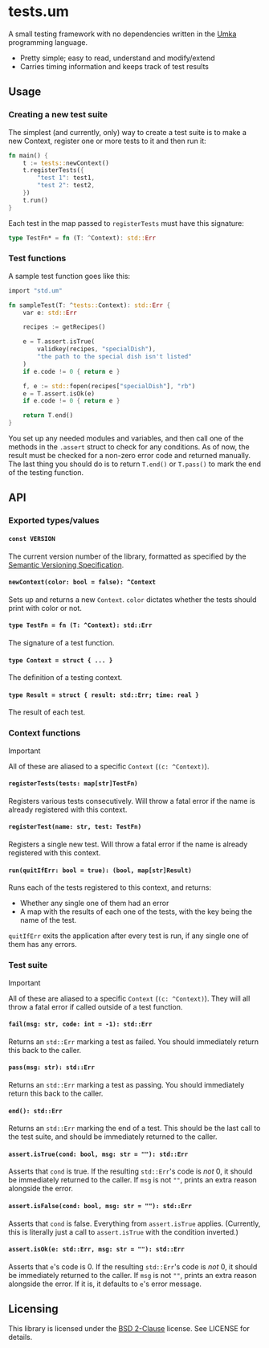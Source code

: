 # tests.um
A small testing framework with no dependencies written in
the [Umka](https://github.com/vtereshkov/umka-lang) programming language.

- Pretty simple; easy to read, understand and modify/extend
- Carries timing information and keeps track of test results

## Usage

### Creating a new test suite

The simplest (and currently, only) way to create a test suite is to make a new Context,
register one or more tests to it and then run it:

```rust
fn main() {
    t := tests::newContext()
    t.registerTests({
        "test 1": test1,
        "test 2": test2,
    })
    t.run()
}
```

Each test in the map passed to `registerTests` must have this signature:
```rust
type TestFn* = fn (T: ^Context): std::Err
```

### Test functions

A sample test function goes like this:

```rust
import "std.um"

fn sampleTest(T: ^tests::Context): std::Err {
    var e: std::Err

    recipes := getRecipes()

    e = T.assert.isTrue(
        validkey(recipes, "specialDish"),
        "the path to the special dish isn't listed"
    )
    if e.code != 0 { return e }

    f, e := std::fopen(recipes["specialDish"], "rb")
    e = T.assert.isOk(e)
    if e.code != 0 { return e }

    return T.end()
}
```

You set up any needed modules and variables, and then call
one of the methods in the `.assert` struct to check for any conditions.
As of now, the result must be checked for a non-zero error code and returned manually.
The last thing you should do is to return `T.end()` or `T.pass()` to mark the end of the testing function.

## API

### Exported types/values

#### `const VERSION`

The current version number of the library, formatted as specified by the
[Semantic Versioning Specification](https://semver.org/).

#### `newContext(color: bool = false): ^Context`

Sets up and returns a new `Context`.
`color` dictates whether the tests should print with color or not.

#### `type TestFn = fn (T: ^Context): std::Err`

The signature of a test function.

#### `type Context = struct { ... }`

The definition of a testing context.

#### `type Result = struct { result: std::Err; time: real }`

The result of each test.

### Context functions

> [!IMPORTANT]
> All of these are aliased to a specific `Context` (`(c: ^Context)`).

#### `registerTests(tests: map[str]TestFn)`

Registers various tests consecutively.
Will throw a fatal error if the name is already registered with this context.

#### `registerTest(name: str, test: TestFn)`

Registers a single new test.
Will throw a fatal error if the name is already registered with this context.

#### `run(quitIfErr: bool = true): (bool, map[str]Result)`

Runs each of the tests registered to this context, and returns:
- Whether any single one of them had an error
- A map with the results of each one of the tests, with the key being the name of the test.

`quitIfErr` exits the application after every test is run, if any single one of them has any errors.

### Test suite

> [!IMPORTANT]
> All of these are aliased to a specific `Context` (`(c: ^Context)`).
> They will all throw a fatal error if called outside of a test function.

#### `fail(msg: str, code: int = -1): std::Err`

Returns an `std::Err` marking a test as failed. You should immediately return this back to the caller.

#### `pass(msg: str): std::Err`

Returns an `std::Err` marking a test as passing. You should immediately return this back to the caller.

#### `end(): std::Err`

Returns an `std::Err` marking the end of a test. This should be the last call to the test suite, and should be immediately returned to the caller.

#### `assert.isTrue(cond: bool, msg: str = ""): std::Err`

Asserts that `cond` is true. If the resulting `std::Err`'s code is *not* 0, it should be immediately returned to the caller.
If `msg` is not `""`, prints an extra reason alongside the error.

#### `assert.isFalse(cond: bool, msg: str = ""): std::Err`

Asserts that `cond` is false. Everything from `assert.isTrue` applies.
(Currently, this is literally just a call to `assert.isTrue` with the condition inverted.)

#### `assert.isOk(e: std::Err, msg: str = ""): std::Err`

Asserts that `e`'s code is 0. If the resulting `std::Err`'s code is *not* 0, it should be immediately returned to the caller.
If `msg` is not `""`, prints an extra reason alongside the error. If it is, it defaults to `e`'s error message.

## Licensing

This library is licensed under the [BSD 2-Clause](./LICENSE) license. See LICENSE for details.
